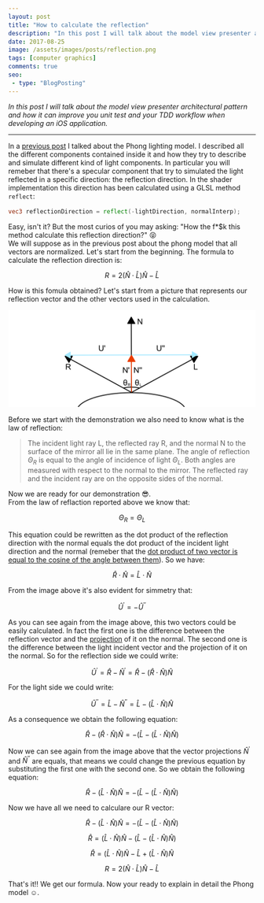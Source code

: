 ```yaml
---
layout: post
title: "How to calculate the reflection"
description: "In this post I will talk about the model view presenter architectural pattern and how it can improve you unit test and your TDD workflow when developing an iOS application."
date: 2017-08-25
image: /assets/images/posts/reflection.png
tags: [computer graphics]
comments: true
seo:
 - type: "BlogPosting"
---
```


*In this post I will talk about the model view presenter architectural pattern and how it can improve you unit test and your TDD workflow when developing an iOS application.*

---

In a [previous post](http://www.fabrizioduroni.it/2017/07/26/phong-lighting-model.html "phong model post") I talked about the Phong lighting model. I described all the different components contained inside it and how they try to describe and simulate different kind of light components. In particular you will remeber that there's a specular component that try to simulated the light reflected in a specific direction: the reflection direction. In the shader implementation this direction has been calculated using a GLSL method `reflect`:

```glsl
vec3 reflectionDirection = reflect(-lightDirection, normalInterp);
```

Easy, isn't it? But the most curios of you may asking: "How the f*$k this method calculate this reflection direction?" :stuck_out_tongue_closed_eyes:  
We will suppose as in the previous post about the phong model that all vectors are normalized. Let's start from the beginning. The formula to calculate the reflection direction is:  

$$R = 2({\hat{N}}\cdot{\hat{L}}){\hat{N}} - {\hat{L}}$$

How is this fomula obtained? Let's start from a picture that represents our reflection vector and the other vectors used in the calculation.

![Model view presenter ios unit tests](/assets/images/posts/reflection.png "Model view presenter ios unit tests")

Before we start with the demonstration we also need to know what is the law of reflection: 

>The incident light ray L, the reflected ray R, and the normal N to the surface of the mirror all lie in the same plane. The angle of reflection $\Theta_R$ is equal to the angle of incidence of light $\Theta_L$. Both angles are measured with respect to the normal to the mirror. The reflected ray and the incident ray are on the opposite sides of the normal.

Now we are ready for our demonstration :sunglasses:.  
From the law of reflaction reported above we know that: 

$$\Theta_R=\Theta_L$$

This equation could be rewritten as the dot product of the reflection direction with the normal equals the dot product of the incident light direction and the normal (remeber that the [dot product of two vector is equal to the cosine of the angle between them](https://en.wikipedia.org/wiki/Dot_product "dot product of two vector is equal to the cosine of the angle between them")). So we have:  

$${\hat {R}} \cdot {\hat {N}} = {\hat {L}} \cdot {\hat {N}}$$

From the image above it's also evident for simmetry that: 

$${\hat {U}^{\prime}} = -{\hat {U}^{\prime \prime}}$$

As you can see again from the image above, this two vectors could be easily calculated. In fact the first one is the difference between the reflection vector and the [projection](https://en.wikipedia.org/wiki/Vector_projection "vector projection") of it on the normal. The second one is the difference between the light incident vector and the projection of it on the normal. So for the reflection side we could write:

$${\hat {U}^{\prime}} = {\hat {R}} - {\hat {N}^{\prime}} = {\hat {R}} - ({\hat {R}} \cdot {\hat {N}}){\hat {N}}$$  

For the light side we could write:

$${\hat {U}^{\prime \prime}} = {\hat {L}} - {\hat {N}^{\prime \prime}} = {\hat {L}} - ({\hat {L}} \cdot {\hat {N}}){\hat {N}}$$

As a consequence we obtain the following equation:

$${\hat {R}} - ({\hat {R}} \cdot {\hat {N}}){\hat {N}} = -({\hat {L}} - ({\hat {L}} \cdot {\hat {N}}){\hat {N}})$$ 

Now we can see again from the image above that the vector projections ${\hat {N}^{\prime}}$ and ${\hat {N}^{\prime \prime}}$ are equals, that means we could change the previous equation by substituting the first one with the second one. So we obtain the following equation:

$${\hat {R}} - ({\hat {L}} \cdot {\hat {N}}){\hat {N}} = -({\hat {L}} - ({\hat {L}} \cdot {\hat {N}}){\hat {N}})$$ 

Now we have all we need to calculare our R vector:

$${\hat {R}} - ({\hat {L}} \cdot {\hat {N}}){\hat {N}} = -({\hat {L}} - ({\hat {L}} \cdot {\hat {N}}){\hat {N}})$$ 

$${\hat {R}} = ({\hat {L}} \cdot {\hat {N}}){\hat {N}} - ({\hat {L}} - ({\hat {L}} \cdot {\hat {N}}){\hat {N}})$$ 

$${\hat {R}} = ({\hat {L}} \cdot {\hat {N}}){\hat {N}} - {\hat {L}} + ({\hat {L}} \cdot {\hat {N}}){\hat {N}}$$ 

$$R = 2({\hat{N}}\cdot{\hat{L}}){\hat{N}} - {\hat{L}}$$

That's it!! We get our formula. Now your ready to explain in detail the Phong model :relaxed:.